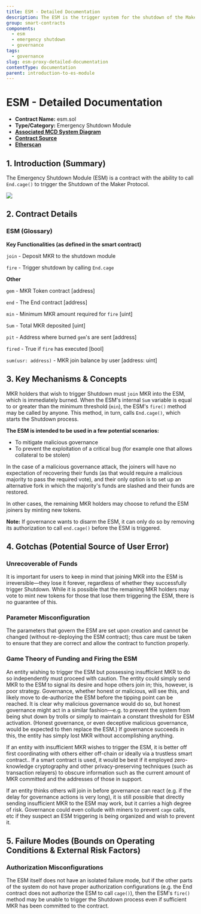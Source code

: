 ```yaml
---
title: ESM - Detailed Documentation
description: The ESM is the trigger system for the shutdown of the Maker Protocol
group: smart-contracts
components:
  - esm
  - emergency shutdown
  - governance
tags:
  - governance
slug: esm-proxy-detailed-documentation
contentType: documentation
parent: introduction-to-es-module
---
```


# ESM - Detailed Documentation

- **Contract Name:** esm.sol
- **Type/Category:** Emergency Shutdown Module
- [**Associated MCD System Diagram**](https://github.com/makerdao/dss/wiki)
- [**Contract Source**](https://github.com/makerdao/esm/blob/master/src/ESM.sol)
- [**Etherscan**](https://etherscan.io/address/0x0581a0abe32aae9b5f0f68defab77c6759100085)

## 1. Introduction \(Summary\)

The Emergency Shutdown Module (ESM) is a contract with the ability to call `End.cage()` to trigger the Shutdown of the Maker Protocol.

![](/images/documentation/mcd-system-2.0%20%282%29.png)

## 2. Contract Details

### ESM \(Glossary\)

**Key Functionalities (as defined in the smart contract)**

`join` - Deposit MKR to the shutdown module

`fire` - Trigger shutdown by calling `End.cage`

**Other**

`gem` - MKR Token contract [address]

`end` - The End contract [address]

`min` - Minimum MKR amount required for `fire` [uint]

`Sum` - Total MKR deposited [uint]

`pit` - Address where burned `gem`'s are sent [address]

`fired` - True if `fire` has executed [bool]

`sum(usr: address)` - MKR join balance by user [address: uint]

## 3. Key Mechanisms & Concepts

MKR holders that wish to trigger Shutdown must `join` MKR into the ESM, which is immediately burned. When the ESM's internal `Sum` variable is equal to or greater than the minimum threshold (`min`), the ESM's `fire()` method may be called by anyone. This method, in turn, calls `End.cage()`, which starts the Shutdown process.

**The ESM is intended to be used in a few potential scenarios:**

- To mitigate malicious governance
- To prevent the exploitation of a critical bug (for example one that allows collateral to be stolen)

In the case of a malicious governance attack, the joiners will have no expectation of recovering their funds (as that would require a malicious majority to pass the required vote), and their only option is to set up an alternative fork in which the majority's funds are slashed and their funds are restored.

In other cases, the remaining MKR holders may choose to refund the ESM joiners by minting new tokens.

**Note:** If governance wants to disarm the ESM, it can only do so by removing its authorization to call `end.cage()` before the ESM is triggered.

## 4. Gotchas \(Potential Source of User Error\)

### Unrecoverable of Funds

It is important for users to keep in mind that joining MKR into the ESM is irreversible—they lose it forever, regardless of whether they successfully trigger Shutdown. While it is possible that the remaining MKR holders may vote to mint new tokens for those that lose them triggering the ESM, there is no guarantee of this.

### Parameter Misconfiguration

The parameters that govern the ESM are set upon creation and cannot be changed (without re-deploying the ESM contract); thus care must be taken to ensure that they are correct and allow the contract to function properly.

### Game Theory of Funding and Firing the ESM

An entity wishing to trigger the ESM but possessing insufficient MKR to do so independently must proceed with caution. The entity could simply send MKR to the ESM to signal its desire and hope others join in; this, however, is poor strategy. Governance, whether honest or malicious, will see this, and likely move to de-authorize the ESM before the tipping point can be reached. It is clear why malicious governance would do so, but honest governance might act in a similar fashion—e.g. to prevent the system from being shut down by trolls or simply to maintain a constant threshold for ESM activation. (Honest governance, or even deceptive malicious governance, would be expected to then replace the ESM.) If governance succeeds in this, the entity has simply lost MKR without accomplishing anything.

If an entity with insufficient MKR wishes to trigger the ESM, it is better off first coordinating with others either off-chain or ideally via a trustless smart contract.. If a smart contract is used, it would be best if it employed zero-knowledge cryptography and other privacy-preserving techniques (such as transaction relayers) to obscure information such as the current amount of MKR committed and the addresses of those in support.

If an entity thinks others will join in before governance can react (e.g. if the delay for governance actions is very long), it is still possible that directly sending insufficient MKR to the ESM may work, but it carries a high degree of risk. Governance could even collude with miners to prevent `cage` calls, etc if they suspect an ESM triggering is being organized and wish to prevent it.

## 5. Failure Modes \(Bounds on Operating Conditions & External Risk Factors\)

### Authorization Misconfigurations

The ESM itself does not have an isolated failure mode, but if the other parts of the system do not have proper authorization configurations (e.g. the End contract does not authorize the ESM to call `cage()`), then the ESM's `fire()` method may be unable to trigger the Shutdown process even if sufficient MKR has been committed to the contract.
